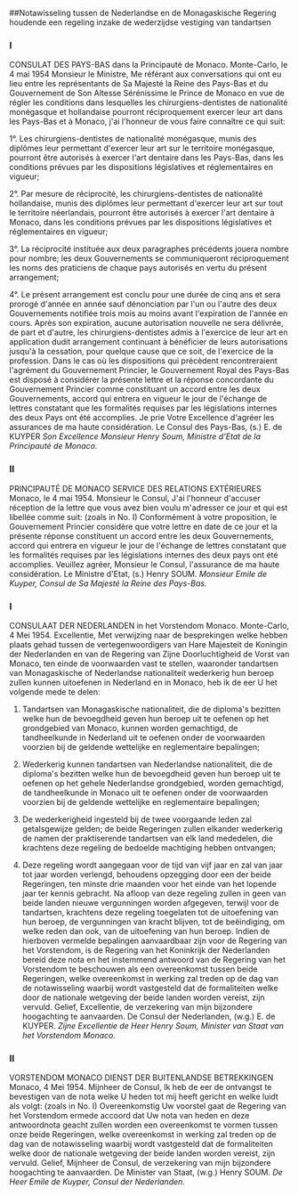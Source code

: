 <meta http-equiv='Content-Type' content='text/html; charset=utf-8' />

##Notawisseling tussen de Nederlandse en de Monagaskische Regering houdende een regeling inzake de wederzijdse vestiging van tandartsen

### I  

CONSULAT DES PAYS-BAS dans la Principauté de Monaco. Monte-Carlo, le 4 mai 1954 Monsieur le Ministre, Me référant aux conversations qui ont eu lieu entre les représentants de Sa Majesté la Reine des Pays-Bas et du Gouvernement de Son Altesse Sérénissime le Prince de Monaco en vue de régler les conditions dans lesquelles les chirurgiens-dentistes de nationalité monégasque et hollandaise pourront réciproquement exercer leur art dans les Pays-Bas et à Monaco, j'ai l'honneur de vous faire connaître ce qui suit: 

1°. Les chirurgiens-dentistes de nationalité monégasque, munis des diplômes leur permettant d'exercer leur art sur le territoire monégasque, pourront être autorisés à exercer l'art dentaire dans les Pays-Bas, dans les conditions prévues par les dispositions législatives et réglementaires en vigueur;  

2°. Par mesure de réciprocité, les chirurgiens-dentistes de nationalité hollandaise, munis des diplômes leur permettant d'exercer leur art sur tout le territoire néerlandais, pourront être autorisés à exercer l'art dentaire à Monaco, dans les conditions prévues par les dispositions législatives et réglementaires en vigueur;  

3°. La réciprocité instituée aux deux paragraphes précédents jouera nombre pour nombre; les deux Gouvernements se communiqueront réciproquement les noms des praticiens de chaque pays autorisés en vertu du présent arrangement;  

4°. Le présent arrangement est conclu pour une durée de cinq ans et sera prorogé d'année en année sauf dénonciation par l'un ou l'autre des deux Gouvernements notifiée trois mois au moins avant l'expiration de l'année en cours.   Après son expiration, aucune autorisation nouvelle ne sera délivrée, de part et d'autre, les chirurgiens-dentistes admis à l'exercice de leur art en application dudit arrangement continuant à bénéficier de leurs autorisations jusqu'à la cessation, pour quelque cause que ce soit, de l'exercice de la profession. Dans le cas où les dispositions qui précèdent rencontreraient l'agrément du Gouvernement Princier, le Gouvernement Royal des Pays-Bas est disposé à considérer la présente lettre et la réponse concordante du Gouvernement Princier comme constituant un accord entre les deux Gouvernements, accord qui entrera en vigueur le jour de l'échange de lettres constatant que les formalités requises par les législations internes des deux Pays ont été accomplies. Je prie Votre Excellence d'agréer les assurances de ma haute considération. Le Consul des Pays-Bas, (s.) E. de KUYPER  *Son Excellence*   *Monsieur Henry Soum,*   *Ministre d'Etat de la Principauté*   *de Monaco.*    

### II  

PRINCIPAUTÉ DE MONACO SERVICE DES RELATIONS EXTÉRIEURES Monaco, le 4 mai 1954. Monsieur le Consul, J'ai l'honneur d'accuser réception de la lettre que vous avez bien voulu m'adresser ce jour et qui est libellée comme suit:  (zoals in No. I)  Conformément à votre proposition, le Gouvernement Princier considère que votre lettre en date de ce jour et la présente réponse constituent un accord entre les deux Gouvernements, accord qui entrera en vigueur le jour de l'échange de lettres constatant que les formalités requises par les législations internes des deux pays ont été accomplies. Veuillez agréer, Monsieur le Consul, l'assurance de ma haute considération. Le Ministre d'Etat, (s.) Henry SOUM.  *Monsieur Emile de Kuyper,*   *Consul de Sa Majesté la Reine*   *des Pays-Bas.*    

### I  

CONSULAAT DER NEDERLANDEN in het Vorstendom Monaco. Monte-Carlo, 4 Mei 1954. Excellentie, Met verwijzing naar de besprekingen welke hebben plaats gehad tussen de vertegenwoordigers van Hare Majesteit de Koningin der Nederlanden en van de Regering van Zijne Doorluchtigheid de Vorst van Monaco, ten einde de voorwaarden vast te stellen, waaronder tandartsen van Monagaskische of Nederlandse nationaliteit wederkerig hun beroep zullen kunnen uitoefenen in Nederland en in Monaco, heb ik de eer U het volgende mede te delen: 

1. Tandartsen van Monagaskische nationaliteit, die de diploma's bezitten welke hun de bevoegdheid geven hun beroep uit te oefenen op het grondgebied van Monaco, kunnen worden gemachtigd, de tandheelkunde in Nederland uit te oefenen onder de voorwaarden voorzien bij de geldende wettelijke en reglementaire bepalingen;  

2. Wederkerig kunnen tandartsen van Nederlandse nationaliteit, die de diploma's bezitten welke hun de bevoegdheid geven hun beroep uit te oefenen op het gehele Nederlandse grondgebied, worden gemachtigd, de tandheelkunde in Monaco uit te oefenen onder de voorwaarden voorzien bij de geldende wettelijke en reglementaire bepalingen;  

3. De wederkerigheid ingesteld bij de twee voorgaande leden zal getalsgewijze gelden; de beide Regeringen zullen elkander wederkerig de namen der praktiserende tandartsen van elk land mededelen, die krachtens deze regeling de bedoelde machtiging hebben ontvangen;  

4. Deze regeling wordt aangegaan voor de tijd van vijf jaar en zal van jaar tot jaar worden verlengd, behoudens opzegging door een der beide Regeringen, ten minste drie maanden voor het einde van het lopende jaar ter kennis gebracht.   Na afloop van deze regeling zullen in geen van beide landen nieuwe vergunningen worden afgegeven, terwijl voor de tandartsen, krachtens deze regeling toegelaten tot de uitoefening van hun beroep, de vergunningen van kracht blijven, tot de beëindiging, om welke reden dan ook, van de uitoefening van hun beroep. Indien de hierboven vermelde bepalingen aanvaardbaar zijn voor de Regering van het Vorstendom, is de Regering van het Koninkrijk der Nederlanden bereid deze nota en het instemmend antwoord van de Regering van het Vorstendom te beschouwen als een overeenkomst tussen beide Regeringen, welke overeenkomst in werking zal treden op de dag van de notawisseling waarbij wordt vastgesteld dat de formaliteiten welke door de nationale wetgeving der beide landen worden vereist, zijn vervuld. Gelief, Excellentie, de verzekering van mijn bijzondere hoogachting te aanvaarden. De Consul der Nederlanden, (w.g.) E. de KUYPER.  *Zijne Excellentie*   *de Heer Henry Soum,*   *Minister van Staat van het*   *Vorstendom Monaco.*    

### II  

VORSTENDOM MONACO DIENST DER BUITENLANDSE BETREKKINGEN Monaco, 4 Mei 1954. Mijnheer de Consul, Ik heb de eer de ontvangst te bevestigen van de nota welke U heden tot mij heeft gericht en welke luidt als volgt:  (zoals in No. I)  Overeenkomstig Uw voorstel gaat de Regering van het Vorstendom ermede accoord dat Uw nota van heden en deze antwoordnota geacht zullen worden een overeenkomst te vormen tussen onze beide Regeringen, welke overeenkomst in werking zal treden op de dag van de notawisseling waarbij wordt vastgesteld dat de formaliteiten welke door de nationale wetgeving der beide landen worden vereist, zijn vervuld. Gelief, Mijnheer de Consul, de verzekering van mijn bijzondere hoogachting te aanvaarden. De Minister van Staat, (w.g.) Henry SOUM.  *De Heer Emile de Kuyper,*   *Consul der Nederlanden.*    
